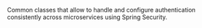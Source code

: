 Common classes that allow to handle and configure authentication consistently
across microservices using Spring Security.